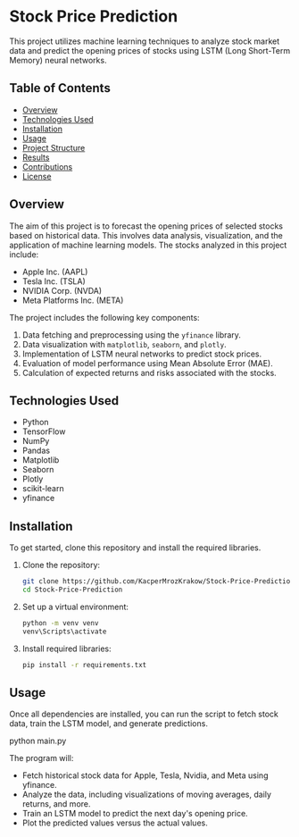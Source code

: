 # Stock Price Prediction

This project utilizes machine learning techniques to analyze stock market data and predict the opening prices of stocks using LSTM (Long Short-Term Memory) neural networks.

## Table of Contents

- [Overview](#overview)
- [Technologies Used](#technologies-used)
- [Installation](#installation)
- [Usage](#usage)
- [Project Structure](#project-structure)
- [Results](#results)
- [Contributions](#contributions)
- [License](#license)

## Overview

The aim of this project is to forecast the opening prices of selected stocks based on historical data. This involves data analysis, visualization, and the application of machine learning models. The stocks analyzed in this project include:

- Apple Inc. (AAPL)
- Tesla Inc. (TSLA)
- NVIDIA Corp. (NVDA)
- Meta Platforms Inc. (META)

The project includes the following key components:

1. Data fetching and preprocessing using the `yfinance` library.
2. Data visualization with `matplotlib`, `seaborn`, and `plotly`.
3. Implementation of LSTM neural networks to predict stock prices.
4. Evaluation of model performance using Mean Absolute Error (MAE).
5. Calculation of expected returns and risks associated with the stocks.

## Technologies Used

- Python
- TensorFlow
- NumPy
- Pandas
- Matplotlib
- Seaborn
- Plotly
- scikit-learn
- yfinance

## Installation

To get started, clone this repository and install the required libraries.

1. Clone the repository:
   ```bash
   git clone https://github.com/KacperMrozKrakow/Stock-Price-Prediction.git
   cd Stock-Price-Prediction
2. Set up a virtual environment:
   ```bash
   python -m venv venv
   venv\Scripts\activate
3. Install required libraries:
   ```bash
   pip install -r requirements.txt

## Usage

Once all dependencies are installed, you can run the script to fetch stock data, train the LSTM model, and generate predictions.
   
   python main.py

The program will:

- Fetch historical stock data for Apple, Tesla, Nvidia, and Meta using yfinance.
- Analyze the data, including visualizations of moving averages, daily returns, and more.
- Train an LSTM model to predict the next day's opening price.
- Plot the predicted values versus the actual values.

   
